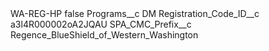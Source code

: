 <?xml version="1.0" encoding="UTF-8"?>
<CustomMetadata xmlns="http://soap.sforce.com/2006/04/metadata" xmlns:xsi="http://www.w3.org/2001/XMLSchema-instance" xmlns:xsd="http://www.w3.org/2001/XMLSchema">
    <label>WA-REG-HP</label>
    <protected>false</protected>
    <values>
        <field>Programs__c</field>
        <value xsi:type="xsd:string">DM</value>
    </values>
    <values>
        <field>Registration_Code_ID__c</field>
        <value xsi:type="xsd:string">a3l4R000002oA2JQAU</value>
    </values>
    <values>
        <field>SPA_CMC_Prefix__c</field>
        <value xsi:type="xsd:string">Regence_BlueShield_of_Western_Washington</value>
    </values>
</CustomMetadata>
